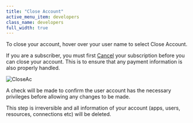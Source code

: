 ```yaml
---
title: "Close Account"
active_menu_item: developers
class_name: developers
full_width: true
---
```



To close your account, hover over your user name to select Close Account.

If you are a subscriber, you must first [Cancel](cancel-subscription.htm) your subscription before you can close your account. This is to ensure that any payment information is also properly handled.

![CloseAc](/img/docs/closeac.png)

A check will be made to confirm the user account has the necessary privileges before allowing any changes to be made.

This step is irreversible and all information of your account (apps, users, resources, connections etc) will be deleted.

